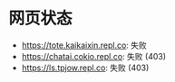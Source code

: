 # 网页状态
- https://tote.kaikaixin.repl.co: 失败
- https://chatai.cokio.repl.co: 失败 (403)
- https://ls.tpjow.repl.co: 失败 (403)
